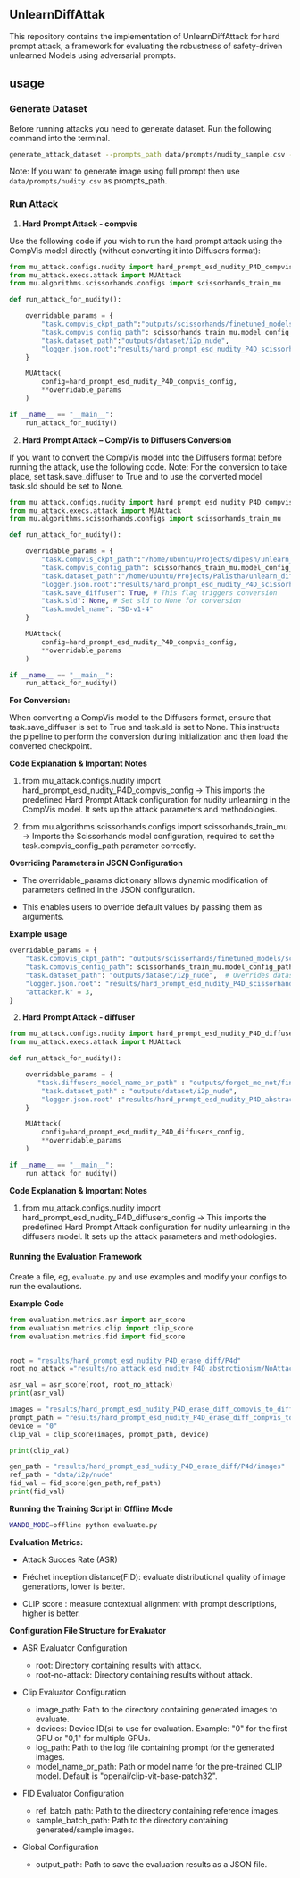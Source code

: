 
## UnlearnDiffAttak

This repository contains the implementation of UnlearnDiffAttack for hard prompt attack, a framework for evaluating the robustness of safety-driven unlearned Models using adversarial prompts.

## usage

### Generate Dataset

Before running attacks you need to generate dataset. Run the following command into the terminal.

```bash
generate_attack_dataset --prompts_path data/prompts/nudity_sample.csv --concept i2p_nude --save_path outputs/dataset --num_samples 1
```

Note: If you want to generate image using full prompt then use `data/prompts/nudity.csv` as prompts_path.



### Run Attack 

1. **Hard Prompt Attack - compvis**

Use the following code if you wish to run the hard prompt attack using the CompVis model directly (without converting it into Diffusers format):

```python
from mu_attack.configs.nudity import hard_prompt_esd_nudity_P4D_compvis_config
from mu_attack.execs.attack import MUAttack
from mu.algorithms.scissorhands.configs import scissorhands_train_mu

def run_attack_for_nudity():

    overridable_params = {
        "task.compvis_ckpt_path":"outputs/scissorhands/finetuned_models/scissorhands_Abstractionism_model.pth",
        "task.compvis_config_path": scissorhands_train_mu.model_config_path,
        "task.dataset_path":"outputs/dataset/i2p_nude",
        "logger.json.root":"results/hard_prompt_esd_nudity_P4D_scissorhands",
    }

    MUAttack(
        config=hard_prompt_esd_nudity_P4D_compvis_config,
        **overridable_params
    )

if __name__ == "__main__":
    run_attack_for_nudity()
```

2.  **Hard Prompt Attack – CompVis to Diffusers Conversion**

If you want to convert the CompVis model into the Diffusers format before running the attack, use the following code. Note: For the conversion to take place, set task.save_diffuser to True and to use the converted model task.sld should be set to None.

```python
from mu_attack.configs.nudity import hard_prompt_esd_nudity_P4D_compvis_config
from mu_attack.execs.attack import MUAttack
from mu.algorithms.scissorhands.configs import scissorhands_train_mu

def run_attack_for_nudity():

    overridable_params = {
        "task.compvis_ckpt_path":"/home/ubuntu/Projects/dipesh/unlearn_diff/outputs/scissorhands/finetuned_models/scissorhands_Abstractionism_model.pth",
        "task.compvis_config_path": scissorhands_train_mu.model_config_path,
        "task.dataset_path":"/home/ubuntu/Projects/Palistha/unlearn_diff_attack/outputs/dataset/i2p_nude",
        "logger.json.root":"results/hard_prompt_esd_nudity_P4D_scissorhands",
        "task.save_diffuser": True, # This flag triggers conversion
        "task.sld": None, # Set sld to None for conversion
        "task.model_name": "SD-v1-4"
    }

    MUAttack(
        config=hard_prompt_esd_nudity_P4D_compvis_config,
        **overridable_params
    )

if __name__ == "__main__":
    run_attack_for_nudity()
```

**For Conversion:**

When converting a CompVis model to the Diffusers format, ensure that task.save_diffuser is set to True and task.sld is set to None. This instructs the pipeline to perform the conversion during initialization and then load the converted checkpoint.

**Code Explanation & Important Notes**

1. from mu_attack.configs.nudity import hard_prompt_esd_nudity_P4D_compvis_config
→ This imports the predefined Hard Prompt Attack configuration for nudity unlearning in the CompVis model. It sets up the attack parameters and methodologies.

2. from mu.algorithms.scissorhands.configs import scissorhands_train_mu
→ Imports the Scissorhands model configuration, required to set the task.compvis_config_path parameter correctly.

**Overriding Parameters in JSON Configuration**

* The overridable_params dictionary allows dynamic modification of parameters defined in the JSON configuration.

* This enables users to override default values by passing them as arguments.

**Example usage**

```python
overridable_params = {
    "task.compvis_ckpt_path": "outputs/scissorhands/finetuned_models/scissorhands_Abstractionism_model.pth",
    "task.compvis_config_path": scissorhands_train_mu.model_config_path,  # Overrides model config
    "task.dataset_path": "outputs/dataset/i2p_nude",  # Overrides dataset path
    "logger.json.root": "results/hard_prompt_esd_nudity_P4D_scissorhands",  # Overrides logging path
    "attacker.k" = 3,
}

```


2. **Hard Prompt Attack - diffuser**

```python
from mu_attack.configs.nudity import hard_prompt_esd_nudity_P4D_diffusers_config
from mu_attack.execs.attack import MUAttack

def run_attack_for_nudity():

    overridable_params = {
       "task.diffusers_model_name_or_path" : "outputs/forget_me_not/finetuned_models/Abstractionism",
        "task.dataset_path" : "outputs/dataset/i2p_nude",
        "logger.json.root" :"results/hard_prompt_esd_nudity_P4D_abstractionism"
    }

    MUAttack(
        config=hard_prompt_esd_nudity_P4D_diffusers_config,
        **overridable_params
    )

if __name__ == "__main__":
    run_attack_for_nudity()
```


**Code Explanation & Important Notes**

1. from mu_attack.configs.nudity import hard_prompt_esd_nudity_P4D_diffusers_config
→ This imports the predefined Hard Prompt Attack configuration for nudity unlearning in the diffusers model. It sets up the attack parameters and methodologies.



#### **Running the Evaluation Framework**

Create a file, eg, `evaluate.py` and use examples and modify your configs to run the evalautions.  

**Example Code**

```python
from evaluation.metrics.asr import asr_score
from evaluation.metrics.clip import clip_score
from evaluation.metrics.fid import fid_score


root = "results/hard_prompt_esd_nudity_P4D_erase_diff/P4d"
root_no_attack ="results/no_attack_esd_nudity_P4D_abstrctionism/NoAttackEsdNudity"

asr_val = asr_score(root, root_no_attack)
print(asr_val)

images = "results/hard_prompt_esd_nudity_P4D_erase_diff_compvis_to_diffuser/P4d/images"
prompt_path = "results/hard_prompt_esd_nudity_P4D_erase_diff_compvis_to_diffuser/P4d/log.json"
device = "0"
clip_val = clip_score(images, prompt_path, device)

print(clip_val)

gen_path = "results/hard_prompt_esd_nudity_P4D_erase_diff/P4d/images"
ref_path = "data/i2p/nude"
fid_val = fid_score(gen_path,ref_path)
print(fid_val)
```

**Running the Training Script in Offline Mode**

```bash
WANDB_MODE=offline python evaluate.py
```


**Evaluation Metrics:**

* Attack Succes Rate (ASR)

* Fréchet inception distance(FID): evaluate distributional quality of image generations, lower is better.

* CLIP score : measure contextual alignment with prompt descriptions, higher is better.


**Configuration File Structure for Evaluator**

* ASR Evaluator Configuration

    - root: Directory containing results with attack.
    - root-no-attack: Directory containing results without attack.

* Clip Evaluator Configuration

    - image_path: Path to the directory containing generated images to evaluate.
    - devices: Device ID(s) to use for evaluation. Example: "0" for the first GPU or "0,1" for multiple GPUs.
    - log_path: Path to the log file containing prompt for the generated images.
    - model_name_or_path: Path or model name for the pre-trained CLIP model. Default is "openai/clip-vit-base-patch32".

* FID Evaluator Configuration

    - ref_batch_path: Path to the directory containing reference images.
    - sample_batch_path: Path to the directory containing generated/sample images.

* Global Configuration

    - output_path: Path to save the evaluation results as a JSON file.


